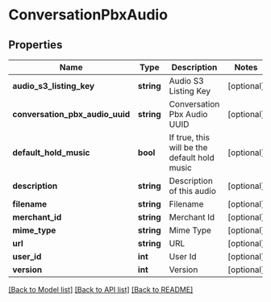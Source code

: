 # ConversationPbxAudio

## Properties
Name | Type | Description | Notes
------------ | ------------- | ------------- | -------------
**audio_s3_listing_key** | **string** | Audio S3 Listing Key | [optional] 
**conversation_pbx_audio_uuid** | **string** | Conversation Pbx Audio UUID | [optional] 
**default_hold_music** | **bool** | If true, this will be the default hold music | [optional] 
**description** | **string** | Description of this audio | [optional] 
**filename** | **string** | Filename | [optional] 
**merchant_id** | **string** | Merchant Id | [optional] 
**mime_type** | **string** | Mime Type | [optional] 
**url** | **string** | URL | [optional] 
**user_id** | **int** | User Id | [optional] 
**version** | **int** | Version | [optional] 

[[Back to Model list]](../README.md#documentation-for-models) [[Back to API list]](../README.md#documentation-for-api-endpoints) [[Back to README]](../README.md)


